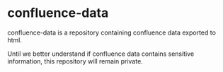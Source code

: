 # confluence-data

confluence-data is a repository containing confluence data exported to html.

Until we better understand if confluence data contains sensitive information, this repository will remain private.
